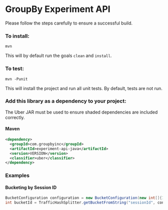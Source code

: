 GroupBy Experiment API
========
 
Please follow the steps carefully to ensure a successful build.

### To install:

    mvn
    
This will by default run the goals `clean` and `install`.


### To test:

    mvn -Punit
    
This will install the project and run all unit tests. By default, tests are not run.


### Add this library as a dependency to your project:
The Uber JAR must be used to ensure shaded dependencies are included correctly.

#### Maven

```xml
<dependency>
  <groupId>com.groupbyinc</groupId>
  <artifactId>experiment-api-java</artifactId>
  <version>VERSION</version>
  <classifier>uber</classifier>
</dependency>
```

### Examples

#### Bucketing by Session ID

```java
BucketConfiguration configuration = new BucketConfiguration(new int[]{10, 30, 40, 20}, 50, 0);
int bucketId = TrafficHashSplitter.getBucketFromString("sessionId", configuration);   
```
